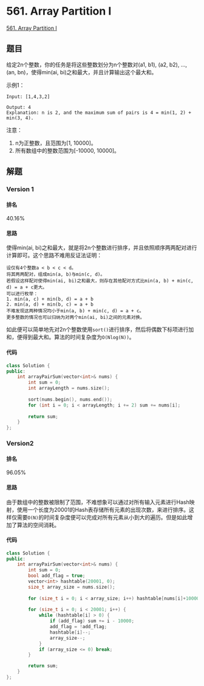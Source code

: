 # 561. Array Partition I

[561. Array Partition I](https://leetcode.com/problems/array-partition-i)

## 题目

给定2n个整数，你的任务是将这些整数划分为n个整数对(a1, b1), (a2, b2), ..., (an, bn)，使得min(ai, bi)之和最大，并且计算输出这个最大和。

示例1：

```
Input: [1,4,3,2]

Output: 4
Explanation: n is 2, and the maximum sum of pairs is 4 = min(1, 2) + min(3, 4).
```

注意：

1. n为正整数，且范围为[1, 10000]。
2. 所有数组中的整数范围为[-10000, 10000]。

## 解题

### Version 1

#### 排名

40.16%

#### 思路

使得min(ai, bi)之和最大，就是将2n个整数进行排序，并且依照顺序两两配对进行计算即可。这个思路不难用反证法证明：

```
设仅有4个整数a < b < c < d。
将其两两配对，组成min(a, b)与min(c, d)。
若假设这样配对使得min(ai, bi)之和最大，则存在其他配对方式比min(a, b) + min(c, d) = a + c更大。
可以进行枚举：
1. min(a, c) + min(b, d) = a + b
2. min(a, d) + min(b, c) = a + b
不难发现这两种情况均小于min(a, b) + min(c, d) = a + c。
更多整数的情况也可以归纳为对两个min(ai, bi)之间的元素对换。
```

如此便可以简单地先对2n个整数使用`sort()`进行排序，然后将偶数下标项进行加和，便得到最大和。算法的时间复杂度为`O(Nlog(N))`。

#### 代码

```C++
class Solution {
public:
    int arrayPairSum(vector<int>& nums) {
        int sum = 0;
        int arrayLength = nums.size();
        
        sort(nums.begin(), nums.end());
        for (int i = 0; i < arrayLength; i += 2) sum += nums[i];
        
        return sum;
    }
};
```

### Version2

#### 排名

96.05%

#### 思路

由于数组中的整数被限制了范围，不难想象可以通过对所有输入元素进行Hash映射，使用一个长度为20001的Hash表存储所有元素的出现次数，来进行排序。这样仅需要`O(N)`的时间复杂度便可以完成对所有元素从小到大的遍历。但是如此增加了算法的空间消耗。

#### 代码

```C++
class Solution {
public:
    int arrayPairSum(vector<int>& nums) {
        int sum = 0;
        bool add_flag = true;
        vector<int> hashtable(20001, 0);
        size_t array_size = nums.size();
        
        for (size_t i = 0; i < array_size; i++) hashtable[nums[i]+10000]++;
        
        for (size_t i = 0; i < 20001; i++) {
            while (hashtable[i] > 0) {
                if (add_flag) sum += i - 10000;
                add_flag = !add_flag;
                hashtable[i]--;
                array_size--;
            }
            if (array_size <= 0) break;
        }

        return sum;
    }
};
```